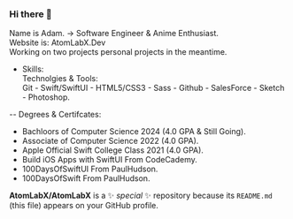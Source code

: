 ### Hi there 👋
Name is Adam. -> Software Engineer & Anime Enthusiast.<br>
Website is: AtomLabX.Dev<br>
Working on two projects personal projects in the meantime.

* Skills:<br>
Technolgies & Tools:<br>
Git - Swift/SwiftUI - HTML5/CSS3 - Sass - Github - SalesForce - Sketch - Photoshop.

-- Degrees & Certifcates:<br>
- Bachloors of Computer Science 2024 (4.0 GPA & Still Going).<br>
- Associate of Computer Science 2022 (4.0 GPA).<br>
- Apple Official Swift College Class 2021 (4.0 GPA).<br>
- Build iOS Apps with SwiftUI From CodeCademy.<br>
- 100DaysOfSwiftUI From PaulHudson.<br>
- 100DaysOfSwift From PaulHudson.<br>


**AtomLabX/AtomLabX** is a ✨ _special_ ✨ repository because its `README.md` (this file) appears on your GitHub profile.

